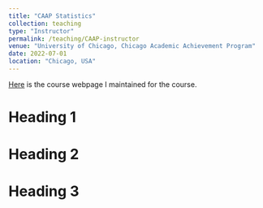 ```yaml
---
title: "CAAP Statistics"
collection: teaching
type: "Instructor"
permalink: /teaching/CAAP-instructor
venue: "University of Chicago, Chicago Academic Achievement Program"
date: 2022-07-01
location: "Chicago, USA"
---
```


[Here](https://caap-stats-22.github.io/) is the course webpage I maintained for the course.

Heading 1
======

Heading 2
======

Heading 3
======
